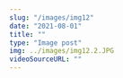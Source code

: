 ```yaml
---
slug: "/images/img12"
date: "2021-08-01"
title: ""
type: "Image post"
img: ../images/img12.2.JPG
videoSourceURL: ""
---
```

